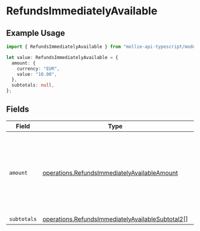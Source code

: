 # RefundsImmediatelyAvailable

## Example Usage

```typescript
import { RefundsImmediatelyAvailable } from "mollie-api-typescript/models/operations";

let value: RefundsImmediatelyAvailable = {
  amount: {
    currency: "EUR",
    value: "10.00",
  },
  subtotals: null,
};
```

## Fields

| Field                                                                                                                | Type                                                                                                                 | Required                                                                                                             | Description                                                                                                          |
| -------------------------------------------------------------------------------------------------------------------- | -------------------------------------------------------------------------------------------------------------------- | -------------------------------------------------------------------------------------------------------------------- | -------------------------------------------------------------------------------------------------------------------- |
| `amount`                                                                                                             | [operations.RefundsImmediatelyAvailableAmount](../../models/operations/refundsimmediatelyavailableamount.md)         | :heavy_minus_sign:                                                                                                   | In v2 endpoints, monetary amounts are represented as objects with a `currency` and `value` field.                    |
| `subtotals`                                                                                                          | [operations.RefundsImmediatelyAvailableSubtotal2](../../models/operations/refundsimmediatelyavailablesubtotal2.md)[] | :heavy_minus_sign:                                                                                                   | N/A                                                                                                                  |